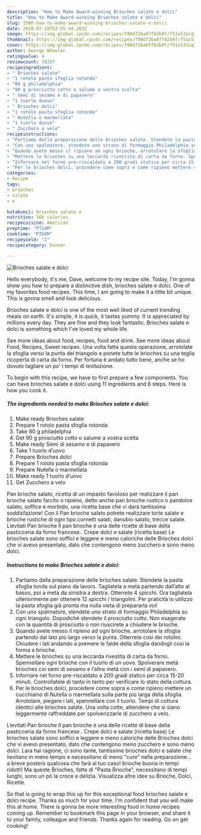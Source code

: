 ```yaml
---
description: "How to Make Award-winning Brioches salate e dolci"
title: "How to Make Award-winning Brioches salate e dolci"
slug: 1586-how-to-make-award-winning-brioches-salate-e-dolci
date: 2020-07-10T03:55:44.263Z
image: https://img-global.cpcdn.com/recipes/f90d72ba07f02b0f/751x532cq70/brioches-salate-e-dolci-recipe-main-photo.jpg
thumbnail: https://img-global.cpcdn.com/recipes/f90d72ba07f02b0f/751x532cq70/brioches-salate-e-dolci-recipe-main-photo.jpg
cover: https://img-global.cpcdn.com/recipes/f90d72ba07f02b0f/751x532cq70/brioches-salate-e-dolci-recipe-main-photo.jpg
author: George Wheeler
ratingvalue: 4
reviewcount: 38287
recipeingredient:
- " Brioches salate"
- "1 rotolo pasta sfoglia rotonda"
- "80 g philadelphia"
- "90 g prosciutto cotto o salume a vostra scelta"
- " Semi di sesamo e di papavero"
- "1 tuorlo duovo"
- " Brioches dolci"
- "1 rotolo pasta sfoglia rotonda"
- " Nutella o marmellata"
- "1 tuorlo duovo"
- " Zucchero a velo"
recipeinstructions:
- "Partiamo dalla preparazione delle brioches salate. Stendete la pasta sfoglia tonda sul piano da lavoro. Tagliatela a metà partendo dall’alto al basso, poi a metà da sinistra a destra. Otterrete 4 spicchi. Ora tagliatela ulteriormente per ottenere 12 spicchi / triangolini. Per praticità io utilizzo la pasta sfoglia già pronta ma nulla vieta di prepararla voi!"
- "Con uno spalmatore, stendete uno strato di formaggio Philadelphia su ogni triangolo. Dopodiché stendete il prosciutto cotto. Non esagerate con la quantità di prosciutto o non riuscirete a chiudere le brioche."
- "Quando avete messo il ripieno ad ogni brioche, arrotolare la sfoglia partendo dal lato più largo verso la punta. Otterrete così dei rotolini. Chiudere i lati andando a premere le falde della sfoglia dandogli così la forma a brioche."
- "Mettere le brioches su una leccarda rivestita di carta da forno. Spennellare ogni brioche con il tuorlo di un uovo. Spolverare metà brioches coi semi di sesamo e l’altra metà con i semi di papavero."
- "Infornare nel forno pre-riscaldato a 200 gradi statico per circa 15-20 minuti. Controllatele di tanto in tanto per verificare lo stato della cottura."
- "Per le brioches dolci, procedere come sopra e come ripieno mettere un cucchiaino di Nutella o marmellata sulla parte più larga della sfoglia. Arrotolare, piegare i lati, spennellare con il tuorlo. Tempi di cottura identici alle brioches salate. Una volta cotte, attendere che si siano leggermente raffreddate per spolverizzarle di zucchero a velo."
categories:
- Recipe
tags:
- brioches
- salate
- e

katakunci: brioches salate e 
nutrition: 166 calories
recipecuisine: American
preptime: "PT14M"
cooktime: "PT60M"
recipeyield: "2"
recipecategory: Dinner

---
```



![Brioches salate e dolci](https://img-global.cpcdn.com/recipes/f90d72ba07f02b0f/751x532cq70/brioches-salate-e-dolci-recipe-main-photo.jpg)

Hello everybody, it's me, Dave, welcome to my recipe site. Today, I'm gonna show you how to prepare a distinctive dish, brioches salate e dolci. One of my favorites food recipes. This time, I am going to make it a little bit unique. This is gonna smell and look delicious.

Brioches salate e dolci is one of the most well liked of current trending meals on earth. It's simple, it is quick, it tastes yummy. It is appreciated by millions every day. They are fine and they look fantastic. Brioches salate e dolci is something which I've loved my whole life.

See more ideas about food, recipes, food and drink. See more ideas about Food, Recipes, Sweet recipes. Una volta fatta questa operazione, arrotolate la sfoglia verso la punta del triangolo e ponete tutte le brioches su una teglia ricoperta di carta da forno. Per fortuna è andato tutto bene, anche se ho dovuto tagliare un po&#39; i tempi di levitazione.


To begin with this recipe, we have to first prepare a few components. You can have brioches salate e dolci using 11 ingredients and 6 steps. Here is how you cook it.

<!--inarticleads1-->

##### The ingredients needed to make Brioches salate e dolci:

1. Make ready  Brioches salate
1. Prepare 1 rotolo pasta sfoglia rotonda
1. Take 80 g philadelphia
1. Get 90 g prosciutto cotto o salume a vostra scelta
1. Make ready  Semi di sesamo e di papavero
1. Take 1 tuorlo d’uovo
1. Prepare  Brioches dolci
1. Prepare 1 rotolo pasta sfoglia rotonda
1. Prepare  Nutella o marmellata
1. Make ready 1 tuorlo d’uovo
1. Get  Zucchero a velo


Pan brioche salato, ricetta di un impasto favoloso per realizzare il pan brioche salato farcito o ripieno, detto anche pan brioche rustico o pandolce salato, soffice e morbido, una ricetta base che vi darà tantissima soddisfazione! Con il Pan brioche salato potrete realizzare torte salate e brioche rustiche di ogni tipo.cornetti salati, danubio salato, trecce salate. Lievitati Pan brioche Il pan brioche è una delle ricette di base della pasticceria da forno francese.. Crepe dolci e salate (ricetta base) Le brioches salate sono soffici e leggere e meno caloriche delle Brioches dolci che vi avevo presentato, dato che contengono meno zucchero e sono meno dolci. 

<!--inarticleads2-->

##### Instructions to make Brioches salate e dolci:

1. Partiamo dalla preparazione delle brioches salate. Stendete la pasta sfoglia tonda sul piano da lavoro. Tagliatela a metà partendo dall’alto al basso, poi a metà da sinistra a destra. Otterrete 4 spicchi. Ora tagliatela ulteriormente per ottenere 12 spicchi / triangolini. Per praticità io utilizzo la pasta sfoglia già pronta ma nulla vieta di prepararla voi!
1. Con uno spalmatore, stendete uno strato di formaggio Philadelphia su ogni triangolo. Dopodiché stendete il prosciutto cotto. Non esagerate con la quantità di prosciutto o non riuscirete a chiudere le brioche.
1. Quando avete messo il ripieno ad ogni brioche, arrotolare la sfoglia partendo dal lato più largo verso la punta. Otterrete così dei rotolini. Chiudere i lati andando a premere le falde della sfoglia dandogli così la forma a brioche.
1. Mettere le brioches su una leccarda rivestita di carta da forno. Spennellare ogni brioche con il tuorlo di un uovo. Spolverare metà brioches coi semi di sesamo e l’altra metà con i semi di papavero.
1. Infornare nel forno pre-riscaldato a 200 gradi statico per circa 15-20 minuti. Controllatele di tanto in tanto per verificare lo stato della cottura.
1. Per le brioches dolci, procedere come sopra e come ripieno mettere un cucchiaino di Nutella o marmellata sulla parte più larga della sfoglia. Arrotolare, piegare i lati, spennellare con il tuorlo. Tempi di cottura identici alle brioches salate. Una volta cotte, attendere che si siano leggermente raffreddate per spolverizzarle di zucchero a velo.


Lievitati Pan brioche Il pan brioche è una delle ricette di base della pasticceria da forno francese.. Crepe dolci e salate (ricetta base) Le brioches salate sono soffici e leggere e meno caloriche delle Brioches dolci che vi avevo presentato, dato che contengono meno zucchero e sono meno dolci. Lara hai ragione, ci sono tante, tantissime brioches dolci e salate che lievitano in meno tempo e necessitano di meno &#34;cure&#34; nella preparazione… a breve posterò qualcosa che farà al tuo caso! brioche buona in tempi ridotti! Ma queste Brioches, fatte di &#34;Pasta Brioche&#34;, necessitano di tempi lunghi, sono un pò la croce e delizia. Visualizza altre idee su Brioche, Dolci, Ricette. 

So that is going to wrap this up for this exceptional food brioches salate e dolci recipe. Thanks so much for your time. I'm confident that you will make this at home. There is gonna be more interesting food in home recipes coming up. Remember to bookmark this page in your browser, and share it to your family, colleague and friends. Thanks again for reading. Go on get cooking!
